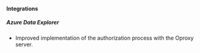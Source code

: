 
#### Integrations
##### Azure Data Explorer
- Improved implementation of the authorization process with the Oproxy server.

